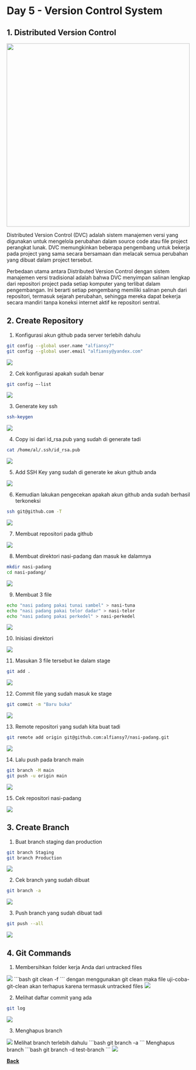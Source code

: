 # Day 5 - Version Control System

## 1. Distributed Version Control

<img src="images/dvc.jpg" width="500">

Distributed Version Control (DVC) adalah sistem manajemen versi yang digunakan untuk mengelola perubahan dalam source code atau file project perangkat lunak. DVC memungkinkan beberapa pengembang untuk bekerja pada project yang sama secara bersamaan dan melacak semua perubahan yang dibuat dalam project tersebut.

Perbedaan utama antara Distributed Version Control dengan sistem manajemen versi tradisional adalah bahwa DVC menyimpan salinan lengkap dari repositori project pada setiap komputer yang terlibat dalam pengembangan. Ini berarti setiap pengembang memiliki salinan penuh dari repositori, termasuk sejarah perubahan, sehingga mereka dapat bekerja secara mandiri tanpa koneksi internet aktif ke repositori sentral.

## 2. Create Repository

1.	Konfigurasi akun github pada server terlebih dahulu
```bash
git config --global user.name "alfiansy7"
git config --global user.email "alfiansy@yandex.com"
``` 
<img src="images/image001.png">
 
2.	Cek konfigurasi apakah sudah benar
```bash
git config –-list
``` 
<img src="images/image002.png">
 
3.	Generate key ssh
```bash
ssh-keygen
``` 
<img src="images/image003.png">
 
4.	Copy isi dari id_rsa.pub yang sudah di generate tadi 
```bash
cat /home/al/.ssh/id_rsa.pub
``` 
<img src="images/image004.png">
 
5.	Add SSH Key yang sudah di generate ke akun github anda
<img src="images/image005.png">
 
6.	Kemudian lakukan pengecekan apakah akun github anda sudah berhasil terkoneksi
```bash
ssh git@github.com -T
``` 
<img src="images/image006.png">
 
7.	Membuat repositori pada github
<img src="images/image007.png">
 
8.	Membuat direktori nasi-padang dan masuk ke dalamnya
```bash
mkdir nasi-padang
cd nasi-padang/
``` 
<img src="images/image008.png">
 
9.	Membuat 3 file
```bash
echo "nasi padang pakai tunai sambel" > nasi-tuna
echo "nasi padang pakai telor dadar" > nasi-telor
echo "nasi padang pakai perkedel" > nasi-perkedel
``` 
<img src="images/image009.png">
 
10.	Inisiasi direktori
<img src="images/image010.png">
 
11.	Masukan 3 file tersebut ke dalam stage
```bash
git add .
``` 
<img src="images/image011.png">
 
12.	Commit file yang sudah masuk ke stage
```bash
git commit -m "Baru buka"
``` 
<img src="images/image012.png">
 
13.	Remote repositori yang sudah kita buat tadi
```bash
git remote add origin git@github.com:alfiansy7/nasi-padang.git
``` 
<img src="images/image013.png">
 
14.	Lalu push pada branch main
```bash
git branch -M main
git push -u origin main
``` 
<img src="images/image014.png">

15.	Cek repositori nasi-padang
<img src="images/image015.png">
 
## 3. Create Branch

1.	Buat branch staging dan production
```bash
git branch Staging
git branch Production 
``` 
<img src="images/image016.png">

2.	Cek branch yang sudah dibuat
```bash
git branch -a
``` 
<img src="images/image017.png">
 
3.	Push branch yang sudah dibuat tadi
```bash
git push --all
``` 
<img src="images/image018.png">

## 4. Git Commands

1. Membersihkan folder kerja Anda dari untracked files
<img src="images/image019.png">
```bash
git clean -f
``` 
dengan menggunakan git clean maka file uji-coba-git-clean akan terhapus karena termasuk untracked files
<img src="images/image020.png">

2. Melihat daftar commit yang ada
```bash
git log
``` 
<img src="images/image021.png">

3. Menghapus branch
<img src="images/image022.png">
Melihat branch terlebih dahulu
```bash
git branch -a
``` 
Menghapus branch
```bash
git branch -d test-branch 
``` 
<img src="images/image023.png">


[**Back**](../../README.md)
